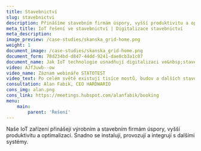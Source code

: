 ```yaml
---
title: Stavebnictví
slug: stavebnictvi
description: Přinášíme stavebním firmám úspory, vyšší produktivitu a optimalizaci.
meta_title: IoT řešení ve stavebnictví | Digitalizace stavebnictví
meta_description: 
image_preview: /case-studies/skanska_grid-home.png
weight: 1
document_image: /case-studies/skanska_grid-home.png
document_form: 78d234bd-d847-44dd-9241-dae8cb3a1c07
document_name: Jak IoT technologie usnadňují digitalizaci ve&nbsp;stavebnictví
video: AJfJuwb--ow
video_name: Záznam webináře STATOTEST
video_text: Po celém světě existují tisíce mostů, budov a dalších staveb s problematickou statikou. Příběh projektu STATOTEST ukazuje, jak mohou technologie IoT zabránit zhroucení mostů, budov nebo zdí. Neinvazivně, jednoduše a nákladově efektivně. Zjistěte, jak vytvořit svůj vlastní produkt IoT pomocí zařízení HARDWARIO. Během webináře hovoříme o tom, jak tým STATOTEST vytvořil nákladově efektivní online monitorování statiky mostu. 
consultation: Alan Fabik, CEO HARDWARIO
cons_img: alan.png
cons_link: https://meetings.hubspot.com/alanfabik/booking
menu:
    main:
        parent: 'Řešení'
---
```


Naše IoT zařízení přinášejí výrobním a stavebním firmám úspory, vyšší produktivitu a optimalizaci. Snadno se instalují, provozují a integrují s dalšími systémy.